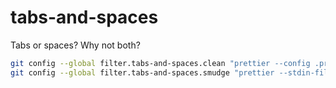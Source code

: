 # tabs-and-spaces

Tabs or spaces? Why not both?

```sh
git config --global filter.tabs-and-spaces.clean "prettier --config .prettierrc.canon.json --stdin-filepath index.js"
git config --global filter.tabs-and-spaces.smudge "prettier --stdin-filepath index.js"
```
